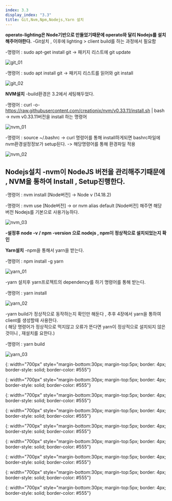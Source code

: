 ```yaml
---
index: 3.3
display_index: "3.3"
title: Git,Nvm,Npm,Nodejs,Yarn 설치 
---
```


**operato-lighting은 Node기반으로 만들었기때문에 operato와 달리 Nodejs를 설치해주어야한다.**
-Git설치 , 이후에 lighting > client build를 하는 과정에서 필요함

-명령어 : sudo apt-get install git 
-> 패키지 리스트에 git update 

![git_01][git_01]

-명령어 : sudo apt install git 
-> 패키지 리스트를 읽어와 git install 

![git_02][git_02]


**NVM설치**
-build환경은 3.2에서 세팅해두었다.


-명령어 : curl -o- https://raw.githubusercontent.com/creationix/nvm/v0.33.11/install.sh | bash
-> nvm v0.33.11버전을 install 하는 명령어 

![nvm_01][nvm_01]

-명령어 : source ~/.bashrc
-> curl 명령어를 통해 install하게되면 bashrc파일에 nvm환경설정정보가 setup된다.
-> 해당명령어를 통해 환경파일 적용 

![nvm_02][nvm_02]


**Nodejs설치**
-nvm이 NodeJS 버전을 관리해주기때문에 , NVM을 통하여 Install , Setup진행한다.
-

-명령어 : nvm install [Node버전] 
-> Node v (14.18.2)

-명령어 : nvm use [Node버전]
-> or nvm alias default [Node버전] 해주면 해당 버전 Nodejs를 기본으로 사용가능하다.

![nvm_03][nvm_03]

**-설정후 node -v / npm -version 으로 nodejs , npm이 정상적으로 설치되었는지 확인**

**Yarn설치**
-npm을 통해서 yarn을 받는다.  

-명령어 : npm install -g yarn

![yarn_01][yarn_01]

-yarn 설치후 yarn프로젝트의 dependency를 하기 명령어를 통해 받는다.  

-명령어 : yarn install 

![yarn_02][yarn_02]

-yarn build가 정상적으로 동작하는지 확인만 해둔다 , 추후 4장에서 yarn을 통하여 client를 생성할때 사용한다.  
 ( 해당 명령어가 정상적으로 먹지않고 오류가 뜬다면 yarn이 정상적으로 설치되지 않은것이니 , 재설치를 요한다.)

-명령어 : yarn build 

![yarn_03][yarn_03]





[git_01]: {{site.baseurl}}/assets/git/git_01.png
{: width="700px" style="margin-bottom:30px; margin-top:5px; border: 4px; border-style: solid; border-color: #555"}

[git_02]: {{site.baseurl}}/assets/git/git_02.png
{: width="700px" style="margin-bottom:30px; margin-top:5px; border: 4px; border-style: solid; border-color: #555"}

[nvm_01]: {{site.baseurl}}/assets/nvm/nvm_01.png
{: width="700px" style="margin-bottom:30px; margin-top:5px; border: 4px; border-style: solid; border-color: #555"}

[nvm_02]: {{site.baseurl}}/assets/nvm/nvm_02.png
{: width="700px" style="margin-bottom:30px; margin-top:5px; border: 4px; border-style: solid; border-color: #555"}

[nvm_03]: {{site.baseurl}}/assets/nvm/nvm_03.png
{: width="700px" style="margin-bottom:30px; margin-top:5px; border: 4px; border-style: solid; border-color: #555"}

[yarn_01]: {{site.baseurl}}/assets/yarn/yarn_01.png
{: width="700px" style="margin-bottom:30px; margin-top:5px; border: 4px; border-style: solid; border-color: #555"}

[yarn_02]: {{site.baseurl}}/assets/yarn/yarn_02.png
{: width="700px" style="margin-bottom:30px; margin-top:5px; border: 4px; border-style: solid; border-color: #555"}

[yarn_03]: {{site.baseurl}}/assets/yarn/yarn_03.png
{: width="700px" style="margin-bottom:30px; margin-top:5px; border: 4px; border-style: solid; border-color: #555"}

[yarn_04]: {{site.baseurl}}/assets/yarn/yarn_04.png
{: width="700px" style="margin-bottom:30px; margin-top:5px; border: 4px; border-style: solid; border-color: #555"}